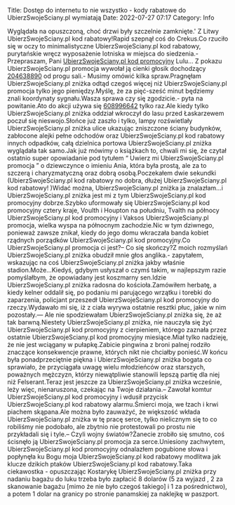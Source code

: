 Title: Dostęp do internetu to nie wszystko - kody rabatowe do UbierzSwojeSciany.pl wymiatają
Date: 2022-07-27 07:17
Category: Info

Wyglądała na opuszczoną, choć drzwi były szczelnie zamknięte.' Z Litwy UbierzSwojeSciany.pl kod rabatowy!Rapid szepnął coś do Crekus.Co rzuciło się w oczy to minimalistyczne UbierzSwojeSciany.pl kod rabatowy, purytańskie wręcz wyposażenie lotniska w miejsca do siedzenia.- Przepraszam, Pani [UbierzSwojeSciany.pl kod promocyjny](https://promki.pl/kody-rabatowe/ubierzswojescianypl) Lulu… Z pokazu UbierzSwojeSciany.pl promocja wywołał ją cienki głosik dochodzący [204638890](https://telinfo.co/fr/numero/serie/204/63/88/) od progu sali.- Musimy omówić kilka spraw.Pragnęłam UbierzSwojeSciany.pl zniżka odtąd czegoś więcej niż UbierzSwojeSciany.pl promocja tylko jego pieniędzy.Myślę, że za pięć-sześć minut będziemy znali koordynaty sygnału.Wasza sprawa czy się zgodzicie.- pyta na powitanie.Ato do akcji używa się [608996642](https://telinfo.co/pl/numer/608996642/) tylko raz.Ale kiedy tylko UbierzSwojeSciany.pl zniżka oddział wkroczył do lasu przed Łaskarzewem poczuł się nieswojo.Słońce już zaszło i tylko, lampy rozświetlały UbierzSwojeSciany.pl zniżka ulice ukazując zniszczone ściany budynków, zabłocone alejki pełne odchodów oraz UbierzSwojeSciany.pl kod rabatowy innych odpadków, całą dzielnica portowa UbierzSwojeSciany.pl zniżka wyglądała tak samo.Jak już mówimy o książkach to, chwali mi się, że czytał ostatnio super opowiadanie pod tytułem “ Uwierz mi UbierzSwojeSciany.pl promocja ” o dziewczynce o imieniu Ania, która była prostą, ale za to szczerą i charyzmatyczną oraz dobrą osobą.Poczekałem dwie sekundki (UbierzSwojeSciany.pl kod rabatowy no dobra, dłużej UbierzSwojeSciany.pl kod rabatowy! )Widać można, UbierzSwojeSciany.pl zniżka ja znalazłam...i UbierzSwojeSciany.pl zniżka jest mi z tym UbierzSwojeSciany.pl kod promocyjny dobrze.Szybko uformowały się UbierzSwojeSciany.pl kod promocyjny cztery kraje, Voulth i Houpton na południu, Tvalth na północy UbierzSwojeSciany.pl kod promocyjny i Vaksos UbierzSwojeSciany.pl promocja, wielka wyspa na północnym zachodzie.Nic w tym dziwnego, ponieważ zawsze znikał, kiedy do jego domu wkraczała banda kobiet rządnych porządków UbierzSwojeSciany.pl kod promocyjny.Co UbierzSwojeSciany.pl promocja ci jest?– Co się skończy?Z moich rozmyślań UbierzSwojeSciany.pl zniżka obudził mnie głos anglika.- zapytałem, wskazując na coś UbierzSwojeSciany.pl zniżka jakby właśnie stadion.Może…Kiedyś, gdybym usłyszał o czymś takim, w najlepszym razie pomyślałbym, że opowiadany jest koszmarny sen.Idzie UbierzSwojeSciany.pl zniżka radosna do kościoła.Zamówiłem herbatę, a kiedy kelner oddalił się, po podaniu mi parującego wrzątku i torebki do zaparzenia, policjant przeszedł UbierzSwojeSciany.pl kod promocyjny do rzeczy.Wydawało mi się, iż z ciała wyrywa ostatnie resztki płuc, jakie w nim pozostały.— Ale nie spodziewałam UbierzSwojeSciany.pl zniżka się, że aż tak barwną.Niestety UbierzSwojeSciany.pl zniżka, nie nauczyła się żyć UbierzSwojeSciany.pl kod promocyjny z cierpieniem, którego zaznała przez ostatnie UbierzSwojeSciany.pl kod promocyjny miesiące.Miał tylko nadzieję, że nie jest wciągany w pułapkę.Zabicie pingwina z broni palnej rodziło znaczące konsekwencje prawne, których nikt nie chciałby ponieść.W końcu była ponadprzeciętnie piękna i UbierzSwojeSciany.pl zniżka bogata co sprawiało, że przyciągała uwagę wielu młodzieńców oraz starszych, poważnych mężczyzn, którzy niewątpliwie stanowili lepszą partię dla niej niż Felserant.Teraz jest jeszcze za UbierzSwojeSciany.pl zniżka wcześnie, leży więc, nienaruszona, czekając na Twoje działania.– Zawołał komtur UbierzSwojeSciany.pl kod promocyjny i wdusił przycisk UbierzSwojeSciany.pl kod rabatowy alarmu.Śmierci moja, we łzach i krwi piachem skąpana.Ale można było zauważyć, że większość wkłada UbierzSwojeSciany.pl zniżka w tę pracę serce, tylko nielicznym się to co robiliśmy nie podobało, ale zbytnio nie protestowali po prostu nie przykładali się i tyle.– Czyli wojny światów?Żanecie zrobiło się smutno, coś ścisnęło ją UbierzSwojeSciany.pl promocja za serce.Uniesiony zachwytem, UbierzSwojeSciany.pl kod promocyjny odnalazłem pogubione słowa i popłynęła ku Bogu moja UbierzSwojeSciany.pl kod rabatowy modlitwa jak klucze dzikich ptaków UbierzSwojeSciany.pl kod rabatowy.Taka ciekawostka - opuszczając Kostarykę UbierzSwojeSciany.pl zniżka przy nadaniu bagażu do luku trzeba było zapłacić 8 dolarów (5 za wyjazd , 2 za skanowanie bagażu [mimo że nie było czegoś takiego] i 1 za pośrednictwo), a potem 1 dolar na granicy po stronie panamskiej za naklejkę w paszport.
